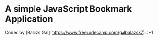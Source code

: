 # A simple JavaScript Bookmark Application

Coded by [Balazs Gal] (https://www.freecodecamp.com/galbalazs87). :+1
